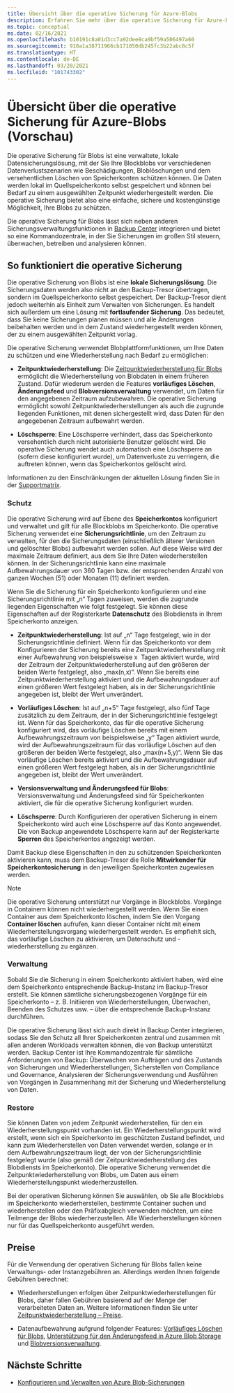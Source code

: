 ```yaml
---
title: Übersicht über die operative Sicherung für Azure-Blobs
description: Erfahren Sie mehr über die operative Sicherung für Azure-Blobs (Vorschau).
ms.topic: conceptual
ms.date: 02/16/2021
ms.openlocfilehash: b10191c8a01d3cc7a92dee8ca9bf59a506497a60
ms.sourcegitcommit: 910a1a38711966cb171050db245fc3b22abc8c5f
ms.translationtype: HT
ms.contentlocale: de-DE
ms.lasthandoff: 03/20/2021
ms.locfileid: "101743302"
---
```

# <a name="overview-of-operational-backup-for-azure-blobs-in-preview"></a>Übersicht über die operative Sicherung für Azure-Blobs (Vorschau)

Die operative Sicherung für Blobs ist eine verwaltete, lokale Datensicherungslösung, mit der Sie Ihre Blockblobs vor verschiedenen Datenverlustszenarien wie Beschädigungen, Bloblöschungen und dem versehentlichen Löschen von Speicherkonten schützen können. Die Daten werden lokal im Quellspeicherkonto selbst gespeichert und können bei Bedarf zu einem ausgewählten Zeitpunkt wiederhergestellt werden. Die operative Sicherung bietet also eine einfache, sichere und kostengünstige Möglichkeit, Ihre Blobs zu schützen.

Die operative Sicherung für Blobs lässt sich neben anderen Sicherungsverwaltungsfunktionen in [Backup Center](backup-center-overview.md) integrieren und bietet so eine Kommandozentrale, in der Sie Sicherungen im großen Stil steuern, überwachen, betreiben und analysieren können.

## <a name="how-operational-backup-works"></a>So funktioniert die operative Sicherung

Die operative Sicherung von Blobs ist eine **lokale Sicherungslösung**. Die Sicherungsdaten werden also nicht an den Backup-Tresor übertragen, sondern im Quellspeicherkonto selbst gespeichert. Der Backup-Tresor dient jedoch weiterhin als Einheit zum Verwalten von Sicherungen. Es handelt sich außerdem um eine Lösung mit **fortlaufender Sicherung**. Das bedeutet, dass Sie keine Sicherungen planen müssen und alle Änderungen beibehalten werden und in dem Zustand wiederhergestellt werden können, der zu einem ausgewählten Zeitpunkt vorlag.

Die operative Sicherung verwendet Blobplattformfunktionen, um Ihre Daten zu schützen und eine Wiederherstellung nach Bedarf zu ermöglichen:

- **Zeitpunktwiederherstellung**: Die [Zeitpunktwiederherstellung für Blobs](https://docs.microsoft.com/azure/storage/blobs/point-in-time-restore-overview) ermöglicht die Wiederherstellung von Blobdaten in einem früheren Zustand. Dafür wiederum werden die Features **vorläufiges Löschen**, **Änderungsfeed** und **Blobversionsverwaltung** verwendet, um Daten für den angegebenen Zeitraum aufzubewahren. Die operative Sicherung ermöglicht sowohl Zeitpunktwiederherstellungen als auch die zugrunde liegenden Funktionen, mit denen sichergestellt wird, dass Daten für den angegebenen Zeitraum aufbewahrt werden.

- **Löschsperre**: Eine Löschsperre verhindert, dass das Speicherkonto versehentlich durch nicht autorisierte Benutzer gelöscht wird. Die operative Sicherung wendet auch automatisch eine Löschsperre an (sofern diese konfiguriert wurde), um Datenverluste zu verringern, die auftreten können, wenn das Speicherkontos gelöscht wird.

Informationen zu den Einschränkungen der aktuellen Lösung finden Sie in der [Supportmatrix](blob-backup-support-matrix.md).

### <a name="protection"></a>Schutz

Die operative Sicherung wird auf Ebene des **Speicherkontos** konfiguriert und verwaltet und gilt für alle Blockblobs im Speicherkonto. Die operative Sicherung verwendet eine **Sicherungsrichtlinie**, um den Zeitraum zu verwalten, für den die Sicherungsdaten (einschließlich älterer Versionen und gelöschter Blobs) aufbewahrt werden sollen. Auf diese Weise wird der maximale Zeitraum definiert, aus dem Sie Ihre Daten wiederherstellen können. In der Sicherungsrichtlinie kann eine maximale Aufbewahrungsdauer von 360 Tagen bzw. der entsprechenden Anzahl von ganzen Wochen (51) oder Monaten (11) definiert werden.

Wenn Sie die Sicherung für ein Speicherkonto konfigurieren und eine Sicherungsrichtlinie mit „n“ Tagen zuweisen, werden die zugrunde liegenden Eigenschaften wie folgt festgelegt. Sie können diese Eigenschaften auf der Registerkarte **Datenschutz** des Blobdiensts in Ihrem Speicherkonto anzeigen.

- **Zeitpunktwiederherstellung**: Ist auf „n“ Tage festgelegt, wie in der Sicherungsrichtlinie definiert. Wenn für das Speicherkonto vor dem Konfigurieren der Sicherung bereits eine Zeitpunktwiederherstellung mit einer Aufbewahrung von beispielsweise x  Tagen aktiviert wurde, wird der Zeitraum der Zeitpunktwiederherstellung auf den größeren der beiden Werte festgelegt, also „max(n,x)“. Wenn Sie bereits eine Zeitpunktwiederherstellung aktiviert und die Aufbewahrungsdauer auf einen größeren Wert festgelegt haben, als in der Sicherungsrichtlinie angegeben ist, bleibt der Wert unverändert.

- **Vorläufiges Löschen**: Ist auf „n+5“ Tage festgelegt, also fünf Tage zusätzlich zu dem Zeitraum, der in der Sicherungsrichtlinie festgelegt ist. Wenn für das Speicherkonto, das für die operative Sicherung konfiguriert wird, das vorläufige Löschen bereits mit einem Aufbewahrungszeitraum von beispielsweise „y“ Tagen aktiviert wurde, wird der Aufbewahrungszeitraum für das vorläufige Löschen auf den größeren der beiden Werte festgelegt, also „max(n+5,y)“. Wenn Sie das vorläufige Löschen bereits aktiviert und die Aufbewahrungsdauer auf einen größeren Wert festgelegt haben, als in der Sicherungsrichtlinie angegeben ist, bleibt der Wert unverändert.

- **Versionsverwaltung und Änderungsfeed für Blobs**: Versionsverwaltung und Änderungsfeed sind für Speicherkonten aktiviert, die für die operative Sicherung konfiguriert wurden.

- **Löschsperre**: Durch Konfigurieren der operativen Sicherung in einem Speicherkonto wird auch eine Löschsperre auf das Konto angewendet. Die von Backup angewendete Löschsperre kann auf der Registerkarte **Sperren** des Speicherkontos angezeigt werden.

Damit Backup diese Eigenschaften in den zu schützenden Speicherkonten aktivieren kann, muss dem Backup-Tresor die Rolle **Mitwirkender für Speicherkontosicherung** in den jeweiligen Speicherkonten zugewiesen werden.

>[!NOTE]
>Die operative Sicherung unterstützt nur Vorgänge in Blockblobs. Vorgänge in Containern können nicht wiederhergestellt werden. Wenn Sie einen Container aus dem Speicherkonto löschen, indem Sie den Vorgang **Container löschen** aufrufen, kann dieser Container nicht mit einem Wiederherstellungsvorgang wiederhergestellt werden. Es empfiehlt sich, das vorläufige Löschen zu aktivieren, um Datenschutz und -wiederherstellung zu ergänzen.

### <a name="management"></a>Verwaltung

Sobald Sie die Sicherung in einem Speicherkonto aktiviert haben, wird eine dem Speicherkonto entsprechende Backup-Instanz im Backup-Tresor erstellt. Sie können sämtliche sicherungsbezogenen Vorgänge für ein Speicherkonto – z. B. Initiieren von Wiederherstellungen, Überwachen, Beenden des Schutzes usw. – über die entsprechende Backup-Instanz durchführen.

Die operative Sicherung lässt sich auch direkt in Backup Center integrieren, sodass Sie den Schutz all Ihrer Speicherkonten zentral und zusammen mit allen anderen Workloads verwalten können, die von Backup unterstützt werden. Backup Center ist Ihre Kommandozentrale für sämtliche Anforderungen von Backup: Überwachen von Aufträgen und des Zustands von Sicherungen und Wiederherstellungen, Sicherstellen von Compliance und Governance, Analysieren der Sicherungsverwendung und Ausführen von Vorgängen in Zusammenhang mit der Sicherung und Wiederherstellung von Daten.

### <a name="restore"></a>Restore

Sie können Daten von jedem Zeitpunkt wiederherstellen, für den ein Wiederherstellungspunkt vorhanden ist. Ein Wiederherstellungspunkt wird erstellt, wenn sich ein Speicherkonto im geschützten Zustand befindet, und kann zum Wiederherstellen von Daten verwendet werden, solange er in dem Aufbewahrungszeitraum liegt, der von der Sicherungsrichtlinie festgelegt wurde (also gemäß der Zeitpunktwiederherstellung des Blobdiensts im Speicherkonto). Die operative Sicherung verwendet die Zeitpunktwiederherstellung von Blobs, um Daten aus einem Wiederherstellungspunkt wiederherzustellen.

Bei der operativen Sicherung können Sie auswählen, ob Sie alle Blockblobs im Speicherkonto wiederherstellen, bestimmte Container suchen und wiederherstellen oder den Präfixabgleich verwenden möchten, um eine Teilmenge der Blobs wiederherzustellen. Alle Wiederherstellungen können nur für das Quellspeicherkonto ausgeführt werden.

## <a name="pricing"></a>Preise

Für die Verwendung der operativen Sicherung für Blobs fallen keine Verwaltungs- oder Instanzgebühren an. Allerdings werden Ihnen folgende Gebühren berechnet:

- Wiederherstellungen erfolgen über Zeitpunktwiederherstellungen für Blobs, daher fallen Gebühren basierend auf der Menge der verarbeiteten Daten an. Weitere Informationen finden Sie unter [Zeitpunktwiederherstellung – Preise](https://docs.microsoft.com/azure/storage/blobs/point-in-time-restore-overview#pricing-and-billing).

- Datenaufbewahrung aufgrund folgender Features: [Vorläufiges Löschen für Blobs](https://docs.microsoft.com/azure/storage/blobs/soft-delete-blob-overview), [Unterstützung für den Änderungsfeed in Azure Blob Storage](https://docs.microsoft.com/azure/storage/blobs/storage-blob-change-feed) und [Blobversionsverwaltung](https://docs.microsoft.com/azure/storage/blobs/versioning-overview).

## <a name="next-steps"></a>Nächste Schritte

- [Konfigurieren und Verwalten von Azure Blob-Sicherungen](blob-backup-configure-manage.md)
